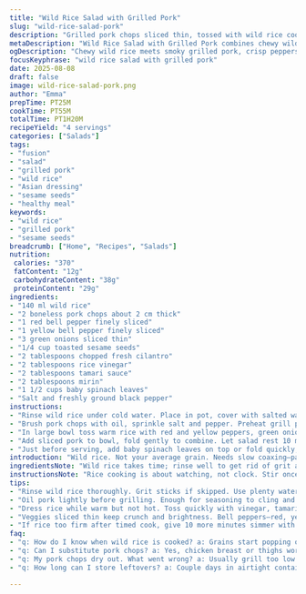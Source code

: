 ```yaml
---
title: "Wild Rice Salad with Grilled Pork"
slug: "wild-rice-salad-pork"
description: "Grilled pork chops sliced thin, tossed with wild rice cooked until tender, mixed with finely sliced bell peppers and green onions. Roasted peanuts swapped for toasted sesame seeds, adding crunch and a nutty aroma. Dressing of mirin, rice vinegar, and tamari delivers balanced tang and umami. Finished with fresh cilantro instead of parsley and a handful of baby spinach leaves replacing arugula for a milder bite. Simple, adaptable. Cook rice until grains burst but keep slight chew. Grill pork hot until char marks blossom and juices run clear. Toss warm components quickly with dressing, then chill or serve near room temp. Sesame seeds add subtle depth and crunch over peanuts, less allergenic and a twist I picked up experimenting with Asian salads. Hands-on with texture and aroma. A neat way to dress leftovers."
metaDescription: "Wild Rice Salad with Grilled Pork combines chewy wild rice, smoky pork chops, crisp peppers, and toasted sesame seeds for a layered fusion meal."
ogDescription: "Chewy wild rice meets smoky grilled pork, crisp peppers, and nutty toasted sesame seeds. Tangy mirin dressing adds umami and subtle sweetness."
focusKeyphrase: "wild rice salad with grilled pork"
date: 2025-08-08
draft: false
image: wild-rice-salad-pork.png
author: "Emma"
prepTime: PT25M
cookTime: PT55M
totalTime: PT1H20M
recipeYield: "4 servings"
categories: ["Salads"]
tags:
- "fusion"
- "salad"
- "grilled pork"
- "wild rice"
- "Asian dressing"
- "sesame seeds"
- "healthy meal"
keywords:
- "wild rice"
- "grilled pork"
- "sesame seeds"
breadcrumb: ["Home", "Recipes", "Salads"]
nutrition: 
 calories: "370"
 fatContent: "12g"
 carbohydrateContent: "38g"
 proteinContent: "29g"
ingredients:
- "140 ml wild rice"
- "2 boneless pork chops about 2 cm thick"
- "1 red bell pepper finely sliced"
- "1 yellow bell pepper finely sliced"
- "3 green onions sliced thin"
- "1/4 cup toasted sesame seeds"
- "2 tablespoons chopped fresh cilantro"
- "2 tablespoons rice vinegar"
- "2 tablespoons tamari sauce"
- "2 tablespoons mirin"
- "1 1/2 cups baby spinach leaves"
- "Salt and freshly ground black pepper"
instructions:
- "Rinse wild rice under cold water. Place in pot, cover with salted water, about 1 inch above rice. Bring to boil, then reduce to a simmer. Cook gently uncovered for 45 to 60 minutes — look for grains bursting open, but still some bite inside. Drain; spread on tray to cool quickly to avoid mush."
- "Brush pork chops with oil, sprinkle salt and pepper. Preheat grill pan or outdoor grill until hot, a moment away from smoking. Sear chops about 4 minutes per side until dark grill lines form and meat is firm with slight spring. The juices should run clear when pressed in thickest area. Rest 5 to 10 minutes under foil to redistribute juices. Slice thinly against grain."
- "In large bowl toss warm rice with red and yellow peppers, green onions, cilantro, toasted sesame seeds. Whisk rice vinegar, tamari, and mirin; drizzle over rice mixture. Stir gently but thoroughly. Taste for seasoning; add salt if needed — mirin adds sweetness, so balance with sharp vinegar."
- "Add sliced pork to bowl, fold gently to combine. Let salad rest 10 minutes to marry flavors, or chill for a colder salad with firmer textures."
- "Just before serving, add baby spinach leaves on top or fold quickly, so they stay bright green and crisp, not wilted. Serve at room temp or straight from fridge. The interplay between tender rice, smoky pork, crunchy seeds, and crisp peppers is key."
introduction: "Wild rice. Not your average grain. Needs slow coaxing—patience, but worth it. Grain bursts, chewy but soft. Pork chops, thick yet quick on the grill; that crisp sear, char giving smoky perfume fills the kitchen. Peppers sliced thin, sharp colors pop against grain's earthiness. Subbing peanuts for sesame seeds cuts risk for allergies, but adds nutty crackle. Cilantro brings fresh brightness, swaps that familiar parsley for a more assertive note. Spinach, not arugula—softer, less peppery; takes the heat better when tossed near end. Dressing’s simple, three parts mirin, vinegar, tamari; all balancing sweet and savory in harmony. I’ve tried other combos—oil heavy, too salty—but this light shake drenching, quick blend? Works with the tender pork resting. Serve it room temp or chilled when you want something easy, full of layers. Great for leftovers too. A salad that feels like an entree."
ingredientsNote: "Wild rice takes time; rinse well to get rid of grit and cloudy starch. Use more water than for plain rice; grains need space to swell and burst. Swap with brown rice if pressed, but texture’s different—firmer, less chewy. Pork chops: thick but not too thick, remember. Thin cooks faster but won’t get that char outside with pink inside. Oil chops lightly so seasoning sticks, and grill marks seal in juice. Toast and crush sesame seeds yourself for aromatic freshness—not store-bought pre-toasted. Cilantro here instead of parsley brings citrusy punch, perfect with Asian dressing. Bell peppers—go for vibrant colors, crisp, and fresh. Spinach replaces arugula for milder bite; if wilted, it dulls the salad so add last minute. Tamari instead of soy sauce for better flavor and gluten-free option. Mirin adds subtle sweetness without syrup edges; if missing, blend a bit of honey with rice vinegar."
instructionsNote: "Rice cooking is about watching, not clock. Stir once or twice to prevent sticking. Grains popping open signals softness; if too firm, continue simmering with lid partially ajar. Drain well, pat dry—waterlogged rice kills texture. Pork chops get hot grill or pan—oil prevents sticking and helps char. Sear until meat firms up, juices run clear when probed; don’t overcook or it’s dry sawdust. Let them rest, an often skipped moment that redistributes moisture inside. Slice against grain for tenderness. Mixing: toss warm rice, veggies, and dressing to meld flavors without wilting. Light dressing here—too much hides ingredients’ character. Fold in pork gently; it’s fragile once sliced. Spinach tossed at last to maintain crisp edges and color vibrance. Salad tastes different warm or cold; warm brings out mirin aroma while cold tightens textures. If in a pinch, cooked rice can be reheated with tiny splash of water to revive softness before dressing. Cleanup trick: soak bowl immediately to prevent rice sticking."
tips:
- "Rinse wild rice thoroughly. Grit sticks if skipped. Use plenty water—an inch above rice. Simmer uncovered mostly; spot grains bursting open for doneness. Don’t rush or mush will kill texture. A little chew stays. Drain immediately; spread on tray cool fast. Cooling stops overcooking and clumping."
- "Oil pork lightly before grilling. Enough for seasoning to cling and stop sticking. Grill hot, not medium. Watch smoke; sear forms fast grill lines. Flip quickly. Juices running clear means done inside. Rest under foil 5 to 10 minutes. Don’t skip resting. It redistributes moisture, keeps pork juicy. Slice against grain thin for softness."
- "Dress rice while warm but not hot. Toss quickly with vinegar, tamari, mirin. Whisk vinaigrette separately for even mix, then drizzle slowly. Add salt last. Mirin sweetness soft but can mask otherwise. Balance the sharp vinegar punch or dressing falls flat. Sesame seeds should be freshly toasted and crushed not store pre-toasted for aroma."
- "Veggies sliced thin keep crunch and brightness. Bell peppers—red, yellow for color pop and sharp fresh notes. Green onions add mild sharpness but not overpower. Spinach replaces arugula for softer bite and less pepper heat. Fold spinach last or leaves wilt, dulling overall texture and color vibrance. Toss carefully not to bruise."
- "If rice too firm after timed cook, give 10 more minutes simmer with lid partially open. Check by bite, not clock. For leftovers, reheat cooked rice with splash water to soften, toss with dressing freshly. Pork reheats best gently, avoid drying. Salad works room temp or cold. Toast sesame seeds yourself often. Adds that aromatic nuttiness missing in store-bought."
faq:
- "q: How do I know when wild rice is cooked? a: Grains start popping open, some burst spots. Still slight chew inside. If too hard, simmer more. Don’t rely on timers alone. Drain fast once done; mush ruins texture."
- "q: Can I substitute pork chops? a: Yes, chicken breast or thighs work but less smoky flavor. Grill same way, watch cook time. Tofu or tempeh for veg option. Adjust marinate time for alternatives."
- "q: My pork chops dry out. What went wrong? a: Usually grill too low or overcooked. Need high heat sear fast. Rest after grilling traps juices. Slice thin against grain. Avoid flipping too much. Oil keeps surface from sticking and drying."
- "q: How long can I store leftovers? a: Couple days in airtight container fridge. Spinach wilts fast, add fresh next day if possible. Reheat gently or eat cold. Dressing may settle; toss before serving."

---
```

